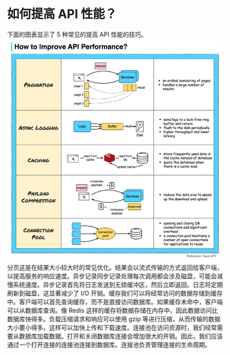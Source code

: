 # 如何提高 API 性能？

下面的图表显示了 5 种常见的提高 API 性能的技巧。![](../images/api-performance.jpg)分页这是在结果大小较大时的常见优化。结果会以流式传输的方式返回给客户端，以提高服务的响应速度。异步记录同步记录处理每次调用都会涉及磁盘，可能会减慢系统速度。异步记录首先将日志发送到无锁缓冲区，然后立即返回。日志将定期刷新到磁盘，这显著减少了 I/O 开销。缓存我们可以将经常访问的数据存储到缓存中。客户端可以首先查询缓存，而不是直接访问数据库。如果缓存未命中，客户端可以从数据库查询。像 Redis 这样的缓存将数据存储在内存中，因此数据访问比数据库快得多。负载压缩请求和响应可以使用 gzip 等进行压缩，从而传输的数据大小要小得多。这样可以加快上传和下载速度。连接池在访问资源时，我们经常需要从数据库加载数据。打开和关闭数据库连接会增加很大的开销。因此，我们应该通过一个打开连接的连接池连接到数据库。连接池负责管理连接的生命周期。